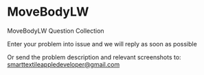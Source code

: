 # MoveBodyLW
MoveBodyLW Question Collection

Enter your problem into issue and we will reply as soon as possible

Or send the problem description and relevant screenshots to: smarttextileappledeveloper@gmail.com
